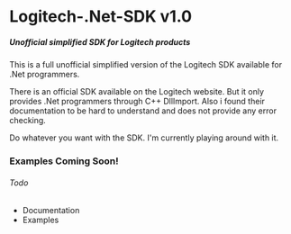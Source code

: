 # Logitech-.Net-SDK v1.0
<h5>Unofficial simplified SDK for Logitech products</h5>

This is a full unofficial simplified version of the Logitech SDK available for .Net programmers.

There is an official SDK available on the Logitech website. But it only provides .Net programmers through C++ DllImport.
Also i found their documentation to be hard to understand and does not provide any error checking.

Do whatever you want with the SDK. I'm currently playing around with it.

<h3>Examples Coming Soon!</h5>

<h6>Todo</h5>
<ul>
  <li>Documentation</li>
  <li>Examples</li>
</ul>
